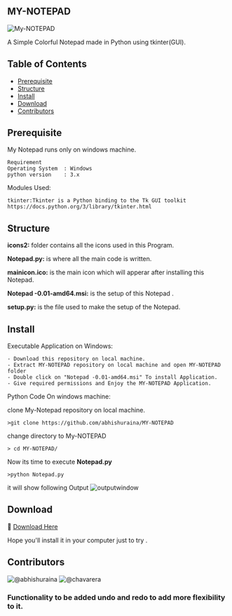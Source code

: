 ## MY-NOTEPAD
![My-NOTEPAD](https://raw.githubusercontent.com/chavarera/MY-NOTEPAD/master/mainicon.ico)

  A Simple Colorful Notepad made in Python using tkinter(GUI).

  ## Table of Contents

  - [Prerequisite](#Prerequisite)
  - [Structure](#Structure)
  - [Install](#Install)
  - [Download](#Download)
  - [Contributors](#Contributors)

  ## Prerequisite
  My Notepad runs only on windows machine.
  ```
  Requirement
  Operating System  : Windows
  python version    : 3.x
  ```

  Modules Used:
  ```
  tkinter:Tkinter is a Python binding to the Tk GUI toolkit
  https://docs.python.org/3/library/tkinter.html
  ```
  ## Structure
  **icons2:**
  folder contains all the icons used in this Program.

  **Notepad.py:**
  is where all the main code is written.

  **mainicon.ico:**
  is the main icon which will apperar after installing this Notepad.

  **Notepad -0.01-amd64.msi:**
  is the setup of this Notepad .

  **setup.py:**
   is the file used to make the setup of the Notepad.

  ## Install
  Executable Application on Windows:
  ```
  - Download this repository on local machine.
  - Extract MY-NOTEPAD repository on local machine and open MY-NOTEPAD folder
  - Double click on "Notepad -0.01-amd64.msi" To install Application.
  - Give required permissions and Enjoy the MY-NOTEPAD Application.
  ```

  Python Code On windows machine:

  clone My-Notepad repository on local machine.
  ```
  >git clone https://github.com/abhishuraina/MY-NOTEPAD
  ```
  change directory to My-NOTEPAD
  ```
  > cd MY-NOTEPAD/
  ```

Now its time to execute **Notepad.py**
```
>python Notepad.py
```
it will show following Output
![outputwindow]()

## Download
:paperclip: [Download Here](https://github.com/abhishuraina/MY-NOTEPAD/blob/master/%20Notepad%20-0.01-amd64.msi)

Hope you'll install it in your computer just to try .


## Contributors
![@abhishuraina](https://avatars2.githubusercontent.com/u/45932588?s=60)
![@chavarera](https://avatars3.githubusercontent.com/u/33047641?s=60)

### Functionality to be added undo and redo to add more flexibility to it.
